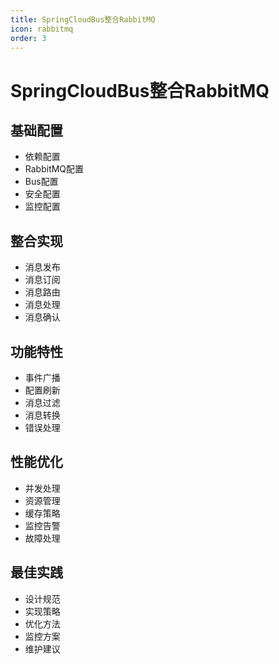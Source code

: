 ```yaml
---
title: SpringCloudBus整合RabbitMQ
icon: rabbitmq
order: 3
---
```


# SpringCloudBus整合RabbitMQ

## 基础配置
- 依赖配置
- RabbitMQ配置
- Bus配置
- 安全配置
- 监控配置

## 整合实现
- 消息发布
- 消息订阅
- 消息路由
- 消息处理
- 消息确认

## 功能特性
- 事件广播
- 配置刷新
- 消息过滤
- 消息转换
- 错误处理

## 性能优化
- 并发处理
- 资源管理
- 缓存策略
- 监控告警
- 故障处理

## 最佳实践
- 设计规范
- 实现策略
- 优化方法
- 监控方案
- 维护建议
